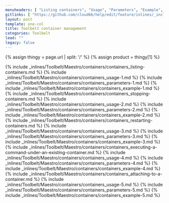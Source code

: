 ```yaml
---
menuheaders: [ "Listing containers", "Usage", "Parameters", "Example", "Stopping containers", "Usage", "Parameters", "Example", "Restarting containers", "Usage", "Parameters", "Example", "Executing a command under an existing container", "Usage", "Parameters", "Example", "Attaching to a container", "Usage", "Parameters", "Example" ]
gitlinks: [ "https://github.com/cloud66/help/edit/feature/inlines/_includes/_inlines/Toolbelt/Maestro/containers/containers_listing-containers.md", "https://github.com/cloud66/help/edit/feature/inlines/_includes/_inlines/Toolbelt/Maestro/containers/containers_usage-1.md", "https://github.com/cloud66/help/edit/feature/inlines/_includes/_inlines/Toolbelt/Maestro/containers/containers_parameters-1.md", "https://github.com/cloud66/help/edit/feature/inlines/_includes/_inlines/Toolbelt/Maestro/containers/containers_example-1.md", "https://github.com/cloud66/help/edit/feature/inlines/_includes/_inlines/Toolbelt/Maestro/containers/containers_stopping-containers.md", "https://github.com/cloud66/help/edit/feature/inlines/_includes/_inlines/Toolbelt/Maestro/containers/containers_usage-2.md", "https://github.com/cloud66/help/edit/feature/inlines/_includes/_inlines/Toolbelt/Maestro/containers/containers_parameters-2.md", "https://github.com/cloud66/help/edit/feature/inlines/_includes/_inlines/Toolbelt/Maestro/containers/containers_example-2.md", "https://github.com/cloud66/help/edit/feature/inlines/_includes/_inlines/Toolbelt/Maestro/containers/containers_restarting-containers.md", "https://github.com/cloud66/help/edit/feature/inlines/_includes/_inlines/Toolbelt/Maestro/containers/containers_usage-3.md", "https://github.com/cloud66/help/edit/feature/inlines/_includes/_inlines/Toolbelt/Maestro/containers/containers_parameters-3.md", "https://github.com/cloud66/help/edit/feature/inlines/_includes/_inlines/Toolbelt/Maestro/containers/containers_example-3.md", "https://github.com/cloud66/help/edit/feature/inlines/_includes/_inlines/Toolbelt/Maestro/containers/containers_executing-a-command-under-an-existing-container.md", "https://github.com/cloud66/help/edit/feature/inlines/_includes/_inlines/Toolbelt/Maestro/containers/containers_usage-4.md", "https://github.com/cloud66/help/edit/feature/inlines/_includes/_inlines/Toolbelt/Maestro/containers/containers_parameters-4.md", "https://github.com/cloud66/help/edit/feature/inlines/_includes/_inlines/Toolbelt/Maestro/containers/containers_example-4.md", "https://github.com/cloud66/help/edit/feature/inlines/_includes/_inlines/Toolbelt/Maestro/containers/containers_attaching-to-a-container.md", "https://github.com/cloud66/help/edit/feature/inlines/_includes/_inlines/Toolbelt/Maestro/containers/containers_usage-5.md", "https://github.com/cloud66/help/edit/feature/inlines/_includes/_inlines/Toolbelt/Maestro/containers/containers_parameters-5.md", "https://github.com/cloud66/help/edit/feature/inlines/_includes/_inlines/Toolbelt/Maestro/containers/containers_example-5.md" ]
layout: post
template: one-col
title: Toolbelt container management
categories: Toolbelt
lead: ""
legacy: false
---
```


{% assign thingy = page.url | split: '/' %}
{% assign product = thingy[1] %}

<a name="1"></a>{% include _inlines/Toolbelt/Maestro/containers/containers_listing-containers.md %}
<a name="2"></a>{% include _inlines/Toolbelt/Maestro/containers/containers_usage-1.md %}
<a name="3"></a>{% include _inlines/Toolbelt/Maestro/containers/containers_parameters-1.md %}
<a name="4"></a>{% include _inlines/Toolbelt/Maestro/containers/containers_example-1.md %}
<a name="5"></a>{% include _inlines/Toolbelt/Maestro/containers/containers_stopping-containers.md %}
<a name="6"></a>{% include _inlines/Toolbelt/Maestro/containers/containers_usage-2.md %}
<a name="7"></a>{% include _inlines/Toolbelt/Maestro/containers/containers_parameters-2.md %}
<a name="8"></a>{% include _inlines/Toolbelt/Maestro/containers/containers_example-2.md %}
<a name="9"></a>{% include _inlines/Toolbelt/Maestro/containers/containers_restarting-containers.md %}
<a name="10"></a>{% include _inlines/Toolbelt/Maestro/containers/containers_usage-3.md %}
<a name="11"></a>{% include _inlines/Toolbelt/Maestro/containers/containers_parameters-3.md %}
<a name="12"></a>{% include _inlines/Toolbelt/Maestro/containers/containers_example-3.md %}
<a name="13"></a>{% include _inlines/Toolbelt/Maestro/containers/containers_executing-a-command-under-an-existing-container.md %}
<a name="14"></a>{% include _inlines/Toolbelt/Maestro/containers/containers_usage-4.md %}
<a name="15"></a>{% include _inlines/Toolbelt/Maestro/containers/containers_parameters-4.md %}
<a name="16"></a>{% include _inlines/Toolbelt/Maestro/containers/containers_example-4.md %}
<a name="17"></a>{% include _inlines/Toolbelt/Maestro/containers/containers_attaching-to-a-container.md %}
<a name="18"></a>{% include _inlines/Toolbelt/Maestro/containers/containers_usage-5.md %}
<a name="19"></a>{% include _inlines/Toolbelt/Maestro/containers/containers_parameters-5.md %}
<a name="20"></a>{% include _inlines/Toolbelt/Maestro/containers/containers_example-5.md %}